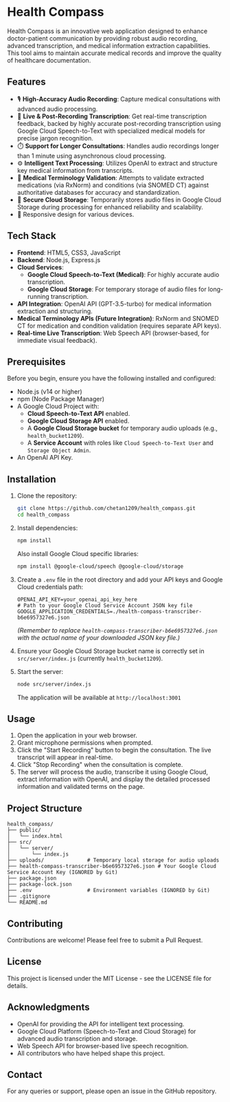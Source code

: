 # Health Compass

Health Compass is an innovative web application designed to enhance doctor-patient communication by providing robust audio recording, advanced transcription, and medical information extraction capabilities. This tool aims to maintain accurate medical records and improve the quality of healthcare documentation.

## Features

- 🎙️ **High-Accuracy Audio Recording**: Capture medical consultations with advanced audio processing.
- 📝 **Live & Post-Recording Transcription**: Get real-time transcription feedback, backed by highly accurate post-recording transcription using Google Cloud Speech-to-Text with specialized medical models for precise jargon recognition.
- ⏱️ **Support for Longer Consultations**: Handles audio recordings longer than 1 minute using asynchronous cloud processing.
- ⚙️ **Intelligent Text Processing**: Utilizes OpenAI to extract and structure key medical information from transcripts.
- 🔬 **Medical Terminology Validation**: Attempts to validate extracted medications (via RxNorm) and conditions (via SNOMED CT) against authoritative databases for accuracy and standardization.
- 💾 **Secure Cloud Storage**: Temporarily stores audio files in Google Cloud Storage during processing for enhanced reliability and scalability.
- 📱 Responsive design for various devices.

## Tech Stack

- **Frontend**: HTML5, CSS3, JavaScript
- **Backend**: Node.js, Express.js
- **Cloud Services**:
    - **Google Cloud Speech-to-Text (Medical)**: For highly accurate audio transcription.
    - **Google Cloud Storage**: For temporary storage of audio files for long-running transcription.
- **API Integration**: OpenAI API (GPT-3.5-turbo) for medical information extraction and structuring.
- **Medical Terminology APIs (Future Integration)**: RxNorm and SNOMED CT for medication and condition validation (requires separate API keys).
- **Real-time Live Transcription**: Web Speech API (browser-based, for immediate visual feedback).

## Prerequisites

Before you begin, ensure you have the following installed and configured:
- Node.js (v14 or higher)
- npm (Node Package Manager)
- A Google Cloud Project with:
    - **Cloud Speech-to-Text API** enabled.
    - **Google Cloud Storage API** enabled.
    - A **Google Cloud Storage bucket** for temporary audio uploads (e.g., `health_bucket1209`).
    - A **Service Account** with roles like `Cloud Speech-to-Text User` and `Storage Object Admin`.
- An OpenAI API Key.

## Installation

1.  Clone the repository:
    ```bash
    git clone https://github.com/chetan1209/health_compass.git
    cd health_compass
    ```

2.  Install dependencies:
    ```bash
    npm install
    ```
    Also install Google Cloud specific libraries:
    ```bash
    npm install @google-cloud/speech @google-cloud/storage
    ```

3.  Create a `.env` file in the root directory and add your API keys and Google Cloud credentials path:
    ```
    OPENAI_API_KEY=your_openai_api_key_here
    # Path to your Google Cloud Service Account JSON key file
    GOOGLE_APPLICATION_CREDENTIALS=./health-compass-transcriber-b6e6957327e6.json 
    ```
    *(Remember to replace `health-compass-transcriber-b6e6957327e6.json` with the actual name of your downloaded JSON key file.)*

4.  Ensure your Google Cloud Storage bucket name is correctly set in `src/server/index.js` (currently `health_bucket1209`).

5.  Start the server:
    ```bash
    node src/server/index.js
    ```
    The application will be available at `http://localhost:3001`

## Usage

1.  Open the application in your web browser.
2.  Grant microphone permissions when prompted.
3.  Click the "Start Recording" button to begin the consultation. The live transcript will appear in real-time.
4.  Click "Stop Recording" when the consultation is complete.
5.  The server will process the audio, transcribe it using Google Cloud, extract information with OpenAI, and display the detailed processed information and validated terms on the page.

## Project Structure

```
health_compass/
├── public/
│   └── index.html
├── src/
│   └── server/
│       └── index.js
├── uploads/              # Temporary local storage for audio uploads
├── health-compass-transcriber-b6e6957327e6.json # Your Google Cloud Service Account Key (IGNORED by Git)
├── package.json
├── package-lock.json
├── .env                  # Environment variables (IGNORED by Git)
├── .gitignore
└── README.md
```

## Contributing

Contributions are welcome! Please feel free to submit a Pull Request.

## License

This project is licensed under the MIT License - see the LICENSE file for details.

## Acknowledgments

-   OpenAI for providing the API for intelligent text processing.
-   Google Cloud Platform (Speech-to-Text and Cloud Storage) for advanced audio transcription and storage.
-   Web Speech API for browser-based live speech recognition.
-   All contributors who have helped shape this project.

## Contact

For any queries or support, please open an issue in the GitHub repository. 